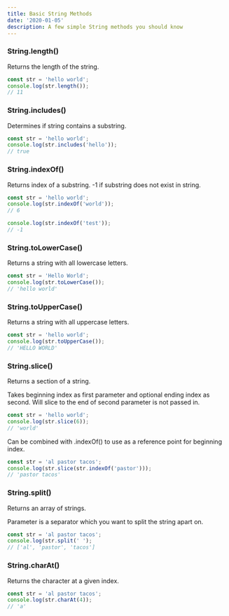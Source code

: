 ```yaml
---
title: Basic String Methods
date: '2020-01-05'
description: A few simple String methods you should know
---
```


<h3>String.length()</h3>

Returns the length of the string.

```javascript
const str = 'hello world';
console.log(str.length());
// 11
```

<h3>String.includes()</h3>

Determines if string contains a substring.

```javascript
const str = 'hello world';
console.log(str.includes('hello'));
// true
```

<h3>String.indexOf()</h3>

Returns index of a substring. -1 if substring does not exist in string.

```javascript
const str = 'hello world';
console.log(str.indexOf('world'));
// 6

console.log(str.indexOf('test'));
// -1
```

<h3>String.toLowerCase()</h3>

Returns a string with all lowercase letters.

```javascript
const str = 'Hello World';
console.log(str.toLowerCase());
// 'hello world'
```

<h3>String.toUpperCase()</h3>

Returns a string with all uppercase letters.

```javascript
const str = 'hello world';
console.log(str.toUpperCase());
// 'HELLO WORLD'
```

<h3>String.slice()</h3>

Returns a section of a string.

Takes beginning index as first parameter and optional ending index as second. Will slice to the end of second parameter is not passed in.

```javascript
const str = 'hello world';
console.log(str.slice(6));
// 'world'
```

Can be combined with .indexOf() to use as a reference point for beginning index.

```javascript
const str = 'al pastor tacos';
console.log(str.slice(str.indexOf('pastor')));
// 'pastor tacos'
```

<h3>String.split()</h3>

Returns an array of strings.

Parameter is a separator which you want to split the string apart on.

```javascript
const str = 'al pastor tacos';
console.log(str.split(' ');
// ['al', 'pastor', 'tacos']
```

<h3>String.charAt()</h3>

Returns the character at a given index.

```javascript
const str = 'al pastor tacos';
console.log(str.charAt(4));
// 'a'
```
